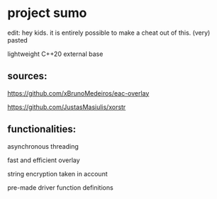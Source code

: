 # project sumo
edit: hey kids. it is entirely possible to make a cheat out of this.
(very) pasted

lightweight C++20 external base
## sources:
https://github.com/xBrunoMedeiros/eac-overlay

https://github.com/JustasMasiulis/xorstr

## functionalities:
asynchronous threading

fast and efficient overlay

string encryption taken in account

pre-made driver function definitions
